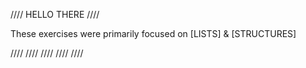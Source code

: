 //// HELLO THERE ////

These exercises were primarily focused on [LISTS] & [STRUCTURES]

//// //// //// //// ////
